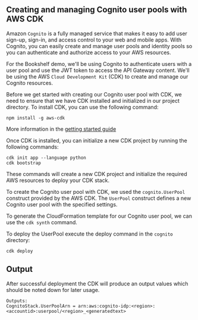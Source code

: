 ## Creating and managing Cognito user pools with AWS CDK

Amazon `Cognito` is a fully managed service that makes it easy to add user sign-up, sign-in, and access control to your web and mobile apps. With Cognito, you can easily create and manage user pools and identity pools so you can authenticate and authorize access to your AWS resources.

For the Bookshelf demo, we'll be using Cognito to authenticate users with a user pool and use the JWT token to access the API Gateway content. We'll be using the AWS `Cloud Development Kit` (CDK) to create and manage our Cognito resources.

Before we get started with creating our Cognito user pool with CDK, we need to ensure that we have CDK installed and initialized in our project directory. To install CDK, you can use the following command:

```
npm install -g aws-cdk
```
More information in the [getting started guide](https://docs.aws.amazon.com/cdk/v2/guide/getting_started.html)

Once CDK is installed, you can initialize a new CDK project by running the following commands:
```
cdk init app --language python
cdk bootstrap
```


These commands will create a new CDK project and initialize the required AWS resources to deploy your CDK stack.

To create the Cognito user pool with CDK, we used the `cognito.UserPool` construct provided by the AWS CDK. The `UserPool` construct defines a new Cognito user pool with the specified settings.

To generate the CloudFormation template for our Cognito user pool, we can use the `cdk synth` command.

To deploy the UserPool execute the deploy command in the `cognito` directory:
```
cdk deploy
```

## Output <a name="user-pool-arn"></a>

After successful deployment the CDK will produce an output values which should be noted down for later usage.
```
Outputs:
CognitoStack.UserPoolArn = arn:aws:cognito-idp:<region>:<accountid>:userpool/<region>_<generatedtext>
```
